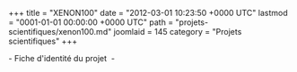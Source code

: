 +++
title = "XENON100"
date = "2012-03-01 10:23:50 +0000 UTC"
lastmod = "0001-01-01 00:00:00 +0000 UTC"
path = "projets-scientifiques/xenon100.md"
joomlaid = 145
category = "Projets scientifiques"
+++
<p>- Fiche d'identité du projet  -</p>